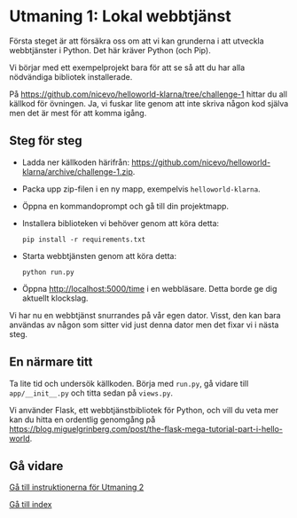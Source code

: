 # Utmaning 1: Lokal webbtjänst

Första steget är att försäkra oss om att vi kan grunderna i att utveckla webbtjänster i Python. Det här kräver Python (och Pip).

Vi börjar med ett exempelprojekt bara för att se så att du har alla nödvändiga bibliotek installerade.

På <https://github.com/nicevo/helloworld-klarna/tree/challenge-1> hittar du all källkod för övningen. Ja, vi fuskar lite genom att inte skriva någon kod själva men det är mest för att komma igång.

## Steg för steg

- Ladda ner källkoden härifrån: <https://github.com/nicevo/helloworld-klarna/archive/challenge-1.zip>.
- Packa upp zip-filen i en ny mapp, exempelvis `helloworld-klarna`.
- Öppna en kommandoprompt och gå till din projektmapp.
- Installera biblioteken vi behöver genom att köra detta:

  ```
  pip install -r requirements.txt
  ```

- Starta webbtjänsten genom att köra detta:

  ```
  python run.py
  ```

- Öppna <http://localhost:5000/time> i en webbläsare. Detta borde ge dig aktuellt klockslag.

Vi har nu en webbtjänst snurrandes på vår egen dator. Visst, den kan bara användas av någon som sitter vid just denna dator men det fixar vi i nästa steg.

## En närmare titt

Ta lite tid och undersök källkoden. Börja med `run.py`, gå vidare till `app/__init__.py` och titta sedan på `views.py`.

Vi använder Flask, ett webbtjänstbibliotek för Python, och vill du veta mer kan du hitta en ordentlig genomgång på <https://blog.miguelgrinberg.com/post/the-flask-mega-tutorial-part-i-hello-world>.

## Gå vidare

[Gå till instruktionerna för Utmaning 2](./challenge-heroku.sv.md)

[Gå till index](./index.sv.md)
